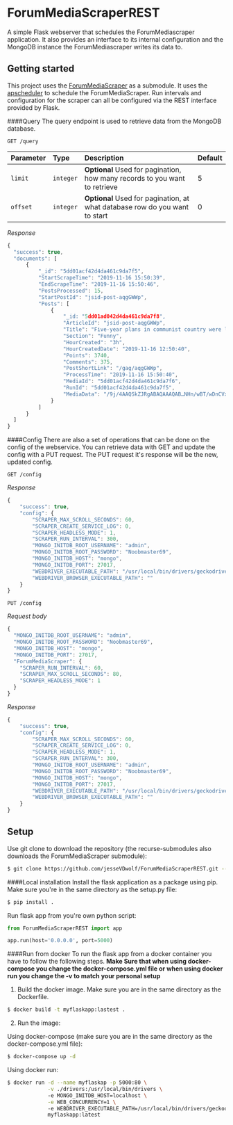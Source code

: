 ForumMediaScraperREST
=====================
A simple Flask webserver that schedules the ForumMediascraper application. It also provides 
an interface to its internal configuration and the MongoDB instance the ForumMediascraper writes its data to.

Getting started
---------------
This project uses the [ForumMediaScraper](https://github.com/jesseVDwolf/ForumMediaScraper) as a submodule.
It uses the [apscheduler](https://pypi.org/project/APScheduler/2.1.2/) to schedule the ForumMediaScraper. Run
intervals and configuration for the scraper can all be configured via the REST interface provided by Flask.

####Query
The query endpoint is used to retrieve data from the MongoDB database.
```http
GET /query
```
| Parameter | Type | Description | Default |
| :--- | :--- | :--- | :---- |
| `limit` | `integer` | **Optional** Used for pagination, how many records to you want to retrieve | 5 |
| `offset`| `integer` | **Optional** Used for pagination, at what database row do you want to start | 0 |

*Response*
```javascript
{
  "success": true,
  "documents": [
      {
          "_id": "5dd01acf42d4da461c9da7f5",
          "StartScrapeTime": "2019-11-16 15:50:39",
          "EndScrapeTime": "2019-11-16 15:50:46",
          "PostsProcessed": 15,
          "StartPostId": "jsid-post-aqgGWWp",
          "Posts": [
              {
                  "_id: "5dd01ad042d4da461c9da7f8",
                  "ArticleId": "jsid-post-aqgGWWp",
                  "Title": "Five-year plans in communist country were like...",
                  "Section": "Funny",
                  "HourCreated": "3h",
                  "HourCreatedDate": "2019-11-16 12:50:40",
                  "Points": 3740,
                  "Comments": 375,
                  "PostShortLink": "/gag/aqgGWWp",
                  "ProcessTime": "2019-11-16 15:50:40",
                  "MediaId": "5dd01acf42d4da461c9da7f6",
                  "RunId": "5dd01acf42d4da461c9da7f5",
                  "MediaData": "/9j/4AAQSkZJRgABAQAAAQAB…NHn/wBT/wDnCVxmTd/b/9k="
              }
          ]
      }
  ]
}
```
####Config
There are also a set of operations that can be done on the config of the webservice. You can retrieve data with
GET and update the config with a PUT request. The PUT request it's response will be the new, updated config.
```http
GET /config
```

*Response*
```javascript
{
    "success": true,
    "config": {
        "SCRAPER_MAX_SCROLL_SECONDS": 60,
        "SCRAPER_CREATE_SERVICE_LOG": 0,
        "SCRAPER_HEADLESS_MODE": 1,
        "SCRAPER_RUN_INTERVAL": 300,
        "MONGO_INITDB_ROOT_USERNAME": "admin",
        "MONGO_INITDB_ROOT_PASSWORD": "Noobmaster69",
        "MONGO_INITDB_HOST": "mongo",
        "MONGO_INITDB_PORT": 27017,
        "WEBDRIVER_EXECUTABLE_PATH": "/usr/local/bin/drivers/geckodriver-linux",
        "WEBDRIVER_BROWSER_EXECUTABLE_PATH": ""
    }
}
```

```http
PUT /config
```

*Request body*
```javascript
{
  "MONGO_INITDB_ROOT_USERNAME": "admin",
  "MONGO_INITDB_ROOT_PASSWORD": "Noobmaster69",
  "MONGO_INITDB_HOST": "mongo",
  "MONGO_INITDB_PORT": 27017,
  "ForumMediaScraper": {
    "SCRAPER_RUN_INTERVAL": 60,
    "SCRAPER_MAX_SCROLL_SECONDS": 80,
    "SCRAPER_HEADLESS_MODE": 1
  }
}
```

*Response*
```javascript
{
    "success": true,
    "config": {
        "SCRAPER_MAX_SCROLL_SECONDS": 60,
        "SCRAPER_CREATE_SERVICE_LOG": 0,
        "SCRAPER_HEADLESS_MODE": 1,
        "SCRAPER_RUN_INTERVAL": 300,
        "MONGO_INITDB_ROOT_USERNAME": "admin",
        "MONGO_INITDB_ROOT_PASSWORD": "Noobmaster69",
        "MONGO_INITDB_HOST": "mongo",
        "MONGO_INITDB_PORT": 27017,
        "WEBDRIVER_EXECUTABLE_PATH": "/usr/local/bin/drivers/geckodriver-linux",
        "WEBDRIVER_BROWSER_EXECUTABLE_PATH": ""
    }
}
```


Setup
-----
Use git clone to download the repository (the recurse-submodules also downloads the ForumMediaScraper submodule):
```bash
$ git clone https://github.com/jesseVDwolf/ForumMediaScraperREST.git --recurse-submodules
```

####Local installation
Install the flask application as a package using pip. Make sure you're in the same directory as the setup.py file:
```bash
$ pip install .
```

Run flask app from you're own python script:
```python
from ForumMediaScraperREST import app

app.run(host='0.0.0.0', port=5000)
```

####Run from docker
To run the flask app from a docker container you have to follow the following steps. 
**Make Sure that when using docker-compose you change the docker-compose.yml file or when using docker run 
you change the -v to match your personal setup**

1. Build the docker image. Make sure you are in the same directory as the Dockerfile.
```bash
$ docker build -t myflaskapp:lastest .
```

2. Run the image:

Using docker-compose (make sure you are in the same directory as the docker-compose.yml file):
```bash
$ docker-compose up -d
```

Using docker run:
```bash
$ docker run -d --name myflaskap -p 5000:80 \
             -v ./drivers:/usr/local/bin/drivers \ 
             -e MONGO_INITDB_HOST=localhost \
             -e WEB_CONCURRENCY=1 \ 
             -e WEBDRIVER_EXECUTABLE_PATH=/usr/local/bin/drivers/geckodriver-linux \
             myflaskapp:latest
```